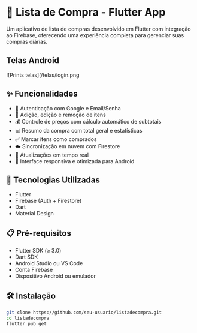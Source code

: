 # 📱 Lista de Compra - Flutter App

Um aplicativo de lista de compras desenvolvido em Flutter com integração ao Firebase, oferecendo uma experiência completa para gerenciar suas compras diárias.

## Telas Android
![Prints telas](/telas/login.png

## ✨ Funcionalidades

- 🔐 Autenticação com Google e Email/Senha
- 📝 Adição, edição e remoção de itens
- 💰 Controle de preços com cálculo automático de subtotais
- 📊 Resumo da compra com total geral e estatísticas
- ✅ Marcar itens como comprados
- ☁️ Sincronização em nuvem com Firestore
- 🔄 Atualizações em tempo real
- 📱 Interface responsiva e otimizada para Android

## 🚀 Tecnologias Utilizadas

- Flutter
- Firebase (Auth + Firestore)
- Dart
- Material Design

## 📋 Pré-requisitos

- Flutter SDK (≥ 3.0)
- Dart SDK
- Android Studio ou VS Code
- Conta Firebase
- Dispositivo Android ou emulador

## 🛠️ Instalação

```bash
git clone https://github.com/seu-usuario/listadecompra.git
cd listadecompra
flutter pub get
